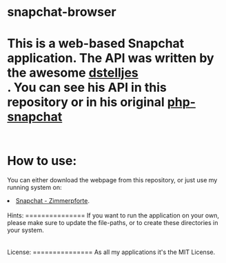 snapchat-browser
================

This is a web-based Snapchat application. The API was written by the awesome <a href="https://github.com/dstelljes">dstelljes</a><br>.
You can see his API in this repository or in his original <a href="https://github.com/dstelljes/php-snapchat">php-snapchat</a><br>
<br>
<br>
How to use:
===============
You can either download the webpage from this repository, or just use my running system on:<br>
<li><a href="dev.zimmerpforte.de/snapchat">Snapchat - Zimmerpforte</a>.<br>
<br>
Hints:
===============
If you want to run the application on your own, please make sure to update the file-paths, or to create these directories in your system.<br>
<br>
<br>
License:
===============
As all my applications it's the MIT License.
